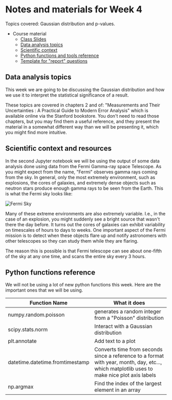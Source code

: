 # Notes and materials for Week 4

Topics covered: Gaussian distribution and p-values.

* Course material
  * [Class Slides](https://docs.google.com/presentation/d/1W2chEqmOzueVA-qvSTE1VCi26DPAxk_ZAgDRZMPO9oc/edit?usp=sharing)
  * [Data analysis topics](#Data%20analysis,%20topics)
  * [Scientific context](#Scientific%20context%20and%20resources)
  * [Python functions and tools reference](#Python%20functions%20reference)
  * [Template for "report" questions](https://docs.google.com/document/d/1PRAfG7BCHlPPmUgr68LhfN-57YYKz34O4-NEn_hKcUk/edit?usp=sharing)

## Data analysis topics

This week we are going to be discussing the Gaussian distribution and how we use it to interpret the statistical significance of a result.

These topics are covered in chapters 2 and of: "Measurements and Their Uncertainties : A Practical Guide to Modern Error Analysis" which is available online via the Stanford bookstore.  You don't need to read those chapters, but you may find them a useful reference, and they present the material in a somewhat different way than we will be presenting it, which you might find more intuitive.


## Scientific context and resources

In the second Jupyter notebook we will be using the output of some data analysis done using data from the Fermi Gamma-ray space Telescope.  As you might expect from the name, "Fermi" observes gamma rays coming from the sky.   In general, only the most extremely environment, such as explosions, the cores of galaxies, and extremely dense objects such as neutron stars produce enough gamma rays to be seen from the Earth.   This is what the Fermi sky looks like:

![Fermi Sky](intens_ait_144m_gt1000_psf3_gal_0p1.png)

Many of these extreme environments are also extremely variable.  I.e., in the case of an explosion, you might suddenly see a bright source that wasn't there the day before.   It turns out the cores of galaxies can exhibit variability on timescales of hours to days to weeks.   One important aspect of the Fermi mission is to detect when these objects flare up and notify astronomers with other telescopes so they can study them while they are flaring.

The reason this is possible is that Fermi telescope can see about one-fifth of the sky at any one time, and scans the entire sky every 3 hours.


## Python functions reference

We will not be using a lot of new python functions this week.  Here
are the important ones that we will be using.

| Function Name            | What it does |
| - | - |
|    numpy.random.poisson  | generates a random integer from a "Poisson" distribution |
|    scipy.stats.norm      | Interact with a Gaussian distribution |
|    plt.annotate          | Add text to a plot |  
|    datetime.datetime.fromtimestamp  | Converts time from seconds since a reference to a format with year, month, day, etc..., which matplotlib uses to make nice plot axis labels |
|    np.argmax             | Find the index of the largest element in an array  |



<!--  LocalWords:  numpy.var plt.imshow plt.colorbar plt.legend
 -->
<!--  LocalWords:  numpy.std Jupyter
 -->
